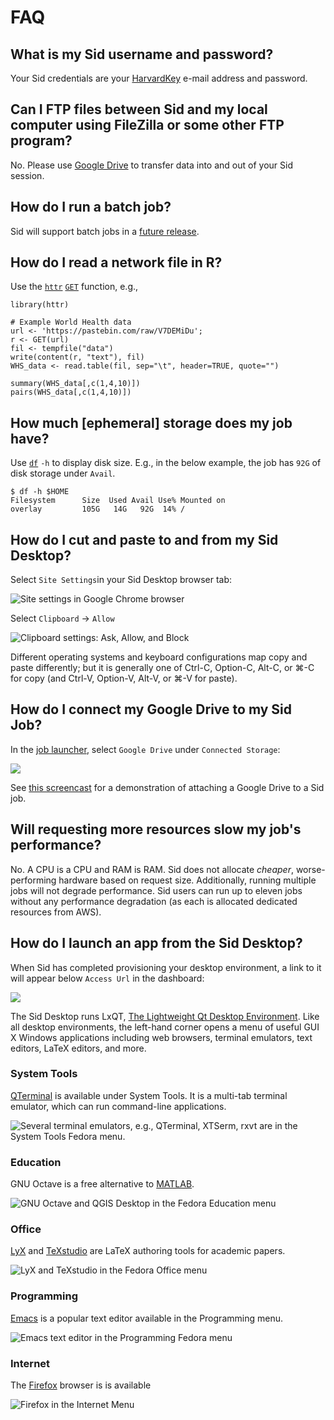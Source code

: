 # FAQ

## What is my Sid username and password?

Your Sid credentials are your [HarvardKey](https://key.harvard.edu) e-mail address and password.

## Can I FTP files between Sid and my local computer using FileZilla or some other FTP program?

No.  Please use [Google Drive](http://drive.google.com) to transfer data into and out of your Sid session.

## How do I run a batch job?

Sid will support batch jobs in a [future release](https://github.com/hmdc/sid/issues?utf8=✓&q=is%3Aissue+is%3Aopen++batch).

## How do I read a network file in R?

Use the [`httr`](https://www.rdocumentation.org/packages/httr/versions/1.4.1) [`GET`](https://www.rdocumentation.org/packages/httr/versions/1.4.1/topics/GET) function, e.g.,

```
library(httr)

# Example World Health data
url <- 'https://pastebin.com/raw/V7DEMiDu';
r <- GET(url)
fil <- tempfile("data")
write(content(r, "text"), fil)
WHS_data <- read.table(fil, sep="\t", header=TRUE, quote="")

summary(WHS_data[,c(1,4,10)])
pairs(WHS_data[,c(1,4,10)])
```

## How much \[ephemeral\] storage does my job have?

Use [`df`](https://linux.die.net/man/1/df) `-h` to display disk size. E.g., in the below example, the job has `92G` of disk storage under `Avail`.

```
$ df -h $HOME
Filesystem      Size  Used Avail Use% Mounted on
overlay         105G   14G   92G  14% /
```

## How do I cut and paste to and from my Sid Desktop?

Select `Site Settings`in your Sid Desktop browser tab:

![Site settings in Google Chrome browser](.gitbook/assets/screen-shot-2019-11-05-at-12.50.21-pm.png)

Select `Clipboard` -&gt; `Allow`

![Clipboard settings: Ask, Allow, and Block](.gitbook/assets/screen-shot-2019-11-05-at-11.18.57-am.png)

Different operating systems and keyboard configurations map copy and paste differently; but it is generally one of Ctrl-C, Option-C, Alt-C, or ⌘-C for copy \(and Ctrl-V, Option-V, Alt-V, or ⌘-V for paste\).

## How do I connect my Google Drive to my Sid Job?

In the [job launcher](https://www.sid.hmdc.harvard.edu/vmSelectDedicated), select `Google Drive` under `Connected Storage`:

![](.gitbook/assets/screen-shot-2019-11-08-at-2.07.40-pm.png)

See [this screencast](https://d.pr/v/adp0tJ) for a demonstration of attaching a Google Drive to a Sid job.

## Will requesting more resources slow my job's performance?

No.  A CPU is a CPU and RAM is RAM.  Sid does not allocate _cheaper_, worse-performing hardware based on request size.  Additionally, running multiple jobs will not degrade performance.  Sid users can run up to eleven jobs without any performance degradation \(as each is allocated dedicated resources from AWS\).

## How do I launch an app from the Sid Desktop?

When Sid has completed provisioning your desktop environment, a link to it will appear below `Access Url` in the dashboard:

![](.gitbook/assets/screen-shot-2019-11-19-at-12.51.07-pm.png)

The Sid Desktop runs LxQT, [The Lightweight Qt Desktop Environment](https://lxqt.org/).  Like all desktop environments, the left-hand corner opens a menu of useful GUI X Windows applications including web browsers, terminal emulators, text editors, LaTeX editors, and more.

### System Tools

[QTerminal](http://manpages.ubuntu.com/manpages/bionic/en/man1/qterminal.1.html) is available under System Tools.  It is a multi-tab terminal emulator, which can run command-line applications.

![Several terminal emulators, e.g., QTerminal, XTSerm, rxvt are in the System Tools Fedora menu.](.gitbook/assets/screen-shot-2019-11-19-at-12.27.27-pm-system-tools.png)

### Education

GNU Octave is a free alternative to [MATLAB](https://www.mathworks.com/products/matlab.html).

![GNU Octave and QGIS Desktop in the Fedora Education menu](.gitbook/assets/screen-shot-2019-11-19-at-12.27.27-pm-educations__octave-grass-gis-qgis_desktop__saga-gis.png)

### Office

[LyX](https://www.lyx.org) and [TeXstudio](www.texstudio.org) are LaTeX authoring tools for academic papers.

![LyX and TeXstudio in the Fedora Office menu](.gitbook/assets/screen-shot-2019-11-19-at-12.27.27-pm-office-lyx-and-textstudio.png)

### Programming

[Emacs](https://www.gnu.org/software/emacs/) is a popular text editor available in the Programming menu.

![Emacs text editor in the Programming Fedora menu](.gitbook/assets/screen-shot-2019-11-19-at-12.27.27-pm-programming-emacs.png)

### Internet

The [Firefox](https://www.mozilla.org/en-US/firefox/) browser is is available 

![Firefox in the Internet Menu](.gitbook/assets/screen-shot-2019-11-19-at-12.45.54-pm__internet_firefox-and-xpra.png)



